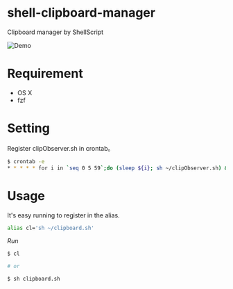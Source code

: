 # shell-clipboard-manager

Clipboard manager by ShellScript

![Demo]()

# Requirement

- OS X
- fzf

# Setting

Register clipObserver.sh in crontab。

```sh
$ crontab -e
* * * * * for i in `seq 0 5 59`;do (sleep ${i}; sh ~/clipObserver.sh) & done;
```

# Usage

It's easy running to register in the alias.

```sh
alias cl='sh ~/clipboard.sh'
```

*Run*
```sh
$ cl

# or

$ sh clipboard.sh
```


